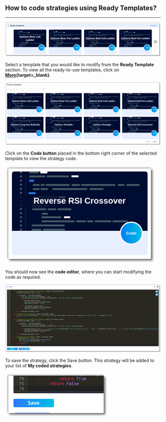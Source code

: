 ## How to code strategies using Ready Templates?

---

[![pythonbuild](imgs_v2/python_build_ready_templates.png "Click to Enlarge or Ctrl+Click to open in a new Tab")](imgs_v2/python_build_ready_templates.png)

Select a template that you would like to modify from the **Ready Template** section. To view all the ready-to-use templates, click on **[More](https://app.algobulls.com/build/python?key=samplestrategies){target=_blank}**.

[![pythonbuild](imgs_v2/python_build_all_ready_templates.png "Click to Enlarge or Ctrl+Click to open in a new Tab")](imgs_v2/python_build_all_ready_templates.png)

Click on the **Code button** placed in the bottom right corner of the selected template to view the strategy code.

[![pythonbuild](imgs_v2/python_build_selected_strategy.png "Click to Enlarge or Ctrl+Click to open in a new Tab")](imgs_v2/python_build_selected_strategy.png)

You should now see the **code editor**, where you can start modifying the code as required.

[![pythonbuild](imgs_v2/python_build_code_edit.png "Click to Enlarge or Ctrl+Click to open in a new Tab")](imgs_v2/python_build_code_edit.png)

To save the strategy, click the Save button. This strategy will be added to your list of **My coded strategies**.

[![pythonbuild](imgs_v2/python_build_save_strategy.png "Click to Enlarge or Ctrl+Click to open in a new Tab")](imgs_v2/python_build_save_strategy.png)
